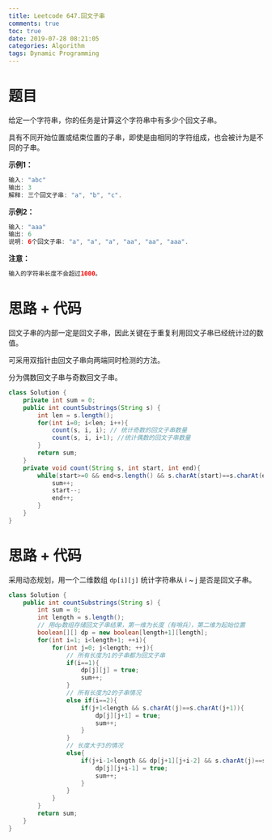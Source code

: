 ```yaml
---
title: Leetcode 647.回文子串
comments: true
toc: true
date: 2019-07-28 08:21:05
categories: Algorithm
tags: Dynamic Programming
---
```


# 题目

给定一个字符串，你的任务是计算这个字符串中有多少个回文子串。

具有不同开始位置或结束位置的子串，即使是由相同的字符组成，也会被计为是不同的子串。

**示例1：**
```java
输入: "abc"
输出: 3
解释: 三个回文子串: "a", "b", "c".
```

**示例2：**
```java
输入: "aaa"
输出: 6
说明: 6个回文子串: "a", "a", "a", "aa", "aa", "aaa".
```

**注意：**
```java
输入的字符串长度不会超过1000。
```

# 思路 + 代码

回文子串的内部一定是回文子串，因此关键在于重复利用回文子串已经统计过的数值。

可采用双指针由回文子串向两端同时检测的方法。

分为偶数回文子串与奇数回文子串。

```java
class Solution {
    private int sum = 0;  
    public int countSubstrings(String s) {
        int len = s.length();
        for(int i=0; i<len; i++){
            count(s, i, i); // 统计奇数的回文子串数量
            count(s, i, i+1); //统计偶数的回文子串数量
        }
        return sum;
    }
    private void count(String s, int start, int end){
        while(start>=0 && end<s.length() && s.charAt(start)==s.charAt(end)){
            sum++;
            start--;
            end++;
        }
    }
}
```

# 思路 + 代码

采用动态规划，用一个二维数组 `dp[i][j]` 统计字符串从 i ~ j 是否是回文子串。

```java
class Solution {
    public int countSubstrings(String s) {
        int sum = 0;
        int length = s.length();
        // 用dp数组存储回文子串结果，第一维为长度（有哨兵），第二维为起始位置
        boolean[][] dp = new boolean[length+1][length];
        for(int i=1; i<length+1; ++i){
            for(int j=0; j<length; ++j){
                // 所有长度为1的子串都为回文子串
                if(i==1){
                    dp[j][j] = true;
                    sum++;
                }
                // 所有长度为2的子串情况
                else if(i==2){
                    if(j+1<length && s.charAt(j)==s.charAt(j+1)){
                        dp[j][j+1] = true;
                        sum++;
                    }                                        
                }
                // 长度大于3的情况
                else{
                    if(j+i-1<length && dp[j+1][j+i-2] && s.charAt(j)==s.charAt(j+i-1)){
                        dp[j][j+i-1] = true;
                        sum++;
                    }
                }
            }
        }
        return sum;
    }
}
```